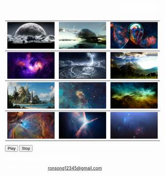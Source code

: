  <!Doctype html>
 <html>
 <!--This is code for header-->
 <h1><font color="white"><marquee>Welcome to my Gallery~ Enjoy!</marquee></font></h1>
 <!--This is code for website background-->
 <body background="wallbackground2.jpg">
 
 <!--This is code of image layout, table as layout-->
 <table style="width:100%">
 <tr>
 <th><img src="scifi1.jpg" style="width:500px;height200px;" title = "Planet Rise by AlphaSystem"></img></th>
 <th><img src="scifi2.jpg" style="width:500px;height200px;" title = "Planet Rise by STRIX"></img></th>
 <th><img src="scifi3.jpg" style="width:500px;height200px;" title = "Mister Universe by Jerry"></img></th>
 </tr>
  <tr>
 <th><img src="scifi4.jpg" style="width:500px;height200px;" title = "Space Storm by AndrieriStefano"></img></th>
 <th><img src="scifi5.jpg" style="width:500px;height200px;" title = "Space by Wildflower"></img></th>
 <th><img src="scifi6.jpg" style="width:500px;height200px;" title = "Landscape mountain by Hellica"></img></th>
 </tr>
  <tr>
 <th><img src="scifi7.jpg" style="width:500px;height200px;" title = "Tropical Paradise by AlphaSystem"></img></th>
 <th><img src="scifi8.jpg" style="width:500px;height200px;" title = "Nebula Star by JokerBoy"></img></th>
 <th><img src="scifi9.jpg" style="width:500px;height200px;" title = "Drustan Nebula by Ivana"></img></th>
 </tr>
   <tr>
 <th><img src="scifi10.jpg" style="width:500px;height200px;" title = "Nebula by AlphaSystem"></img></th>
 <th><img src="scifi11.png" style="width:500px;height200px;" title = "Eden Nebula by Starkiteckt"></img></th>
 <th><img src="scifi12.png" style="width:500px;height200px;" title = "Celestial Ember by Starkiteckt"></img></th>
 </tr>
</table>
<!--This is code of button for audio play and stop-->
 <button onclick="play()" type="button">Play</button> 
 <button onclick="stop()" type="button">Stop</button>

 <!--This ia footer code-->
 <footer>
 <p><font color="white"><Strong>Created by: Ronson Ng Yong Sheng</Strong></font></p>
 <font color="white"><p>Contact information: <a href="mailto:ronsong12345@gmail.com">ronsong12345@gmail.com</a>.</p></font>
 </footer>

 <!--This is Audio Code-->
<audio id="myAudio" autoplay>
<source src="audio.mp3" type="audio/mpeg" align="right">
</audio>

<!--javascript for stop and play audio-->
<script>
var audio = document.getElementById("myAudio");
function play() { 
    audio.autoplay = true;
    audio.load();
}

function stop() { 
    audio.autoplay = false;
    audio.load();
} 
</script>
 
 </body>
 </html>
 
 
